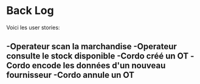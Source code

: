 # Back Log

Voici les user stories:

-Operateur scan la marchandise
-Operateur consulte le stock disponible
-Cordo créé un OT
-Cordo encode les données d'un nouveau fournisseur
-Cordo annule un OT
-
